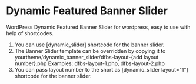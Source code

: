 # Dynamic Featured Banner Slider
WordPress Dynamic Featured Banner Slider for wordpress, easy to use with help of shortcodes.

1. You can use [dynamic_slider] shortcode for the banner slider.
2. The Banner Slider template can be overridden by copying it to yourtheme/dynamic_banner_slider/dfbs-layout-{add layout number}.php
Examples: dfbs-layout-1.php, dfbs-layout-2.php
3. You can pass layout number to the short as [dynamic_slider layout="1"] shortcode for the banner slider.
